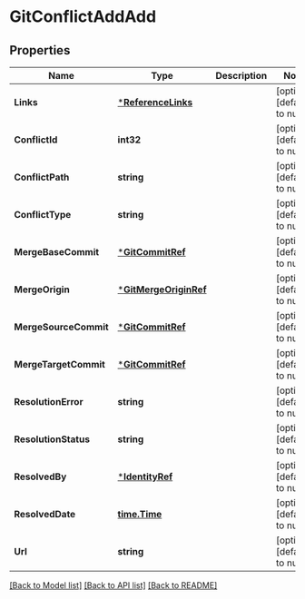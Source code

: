 # GitConflictAddAdd

## Properties
Name | Type | Description | Notes
------------ | ------------- | ------------- | -------------
**Links** | [***ReferenceLinks**](ReferenceLinks.md) |  | [optional] [default to null]
**ConflictId** | **int32** |  | [optional] [default to null]
**ConflictPath** | **string** |  | [optional] [default to null]
**ConflictType** | **string** |  | [optional] [default to null]
**MergeBaseCommit** | [***GitCommitRef**](GitCommitRef.md) |  | [optional] [default to null]
**MergeOrigin** | [***GitMergeOriginRef**](GitMergeOriginRef.md) |  | [optional] [default to null]
**MergeSourceCommit** | [***GitCommitRef**](GitCommitRef.md) |  | [optional] [default to null]
**MergeTargetCommit** | [***GitCommitRef**](GitCommitRef.md) |  | [optional] [default to null]
**ResolutionError** | **string** |  | [optional] [default to null]
**ResolutionStatus** | **string** |  | [optional] [default to null]
**ResolvedBy** | [***IdentityRef**](IdentityRef.md) |  | [optional] [default to null]
**ResolvedDate** | [**time.Time**](time.Time.md) |  | [optional] [default to null]
**Url** | **string** |  | [optional] [default to null]

[[Back to Model list]](../README.md#documentation-for-models) [[Back to API list]](../README.md#documentation-for-api-endpoints) [[Back to README]](../README.md)


